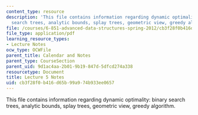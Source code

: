 ```yaml
---
content_type: resource
description: 'This file contains information regarding dynamic optimality: binary
  search trees, analytic bounds, splay trees, geometric view, greedy algorithm.'
file: /courses/6-851-advanced-data-structures-spring-2012/cb3f28f0b416d65b99a974b933ee0657_MIT6_851S12_Lec5.pdf
file_type: application/pdf
learning_resource_types:
- Lecture Notes
ocw_type: OCWFile
parent_title: Calendar and Notes
parent_type: CourseSection
parent_uid: 9d1ac4aa-2b01-9b19-847d-5dfcd274a338
resourcetype: Document
title: Lecture 5 Notes
uid: cb3f28f0-b416-d65b-99a9-74b933ee0657
---
```

This file contains information regarding dynamic optimality: binary search trees, analytic bounds, splay trees, geometric view, greedy algorithm.

